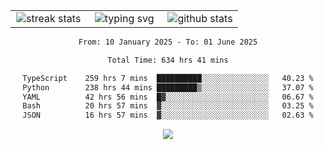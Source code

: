 <div align="center">
  <table style="border: none;" border="0" cellspacing="0" cellpadding="0">
    <tr>
      <td align="center" width="33%">
        <img src="https://github-readme-streak-stats.herokuapp.com/?user=kurtismassey&theme=tokyonight&hide_border=true" alt="streak stats" />
      </td>
      <td align="center" width="33%">
        <img src="https://readme-typing-svg.herokuapp.com/?font=Fira+Code&weight=600&size=15&duration=4000&pause=1000&color=00FF00&center=true&vCenter=true&random=false&width=150&lines=Hey%2C+I%27m+Kurtis!" alt="typing svg" />
      </td>
      <td align="center" width="33%">
        <img src="https://github-readme-stats.vercel.app/api?username=kurtismassey&show_icons=true&theme=tokyonight&hide_title=true" alt="github stats" />
      </td>
    </tr>
  </table>
</div>
<div align="center">

<!--START_SECTION:waka-->

```txt
From: 10 January 2025 - To: 01 June 2025

Total Time: 634 hrs 41 mins

TypeScript    259 hrs 7 mins  ██████████░░░░░░░░░░░░░░░   40.23 %
Python        238 hrs 44 mins █████████▒░░░░░░░░░░░░░░░   37.07 %
YAML          42 hrs 56 mins  █▓░░░░░░░░░░░░░░░░░░░░░░░   06.67 %
Bash          20 hrs 57 mins  ▓░░░░░░░░░░░░░░░░░░░░░░░░   03.25 %
JSON          16 hrs 57 mins  ▓░░░░░░░░░░░░░░░░░░░░░░░░   02.63 %
```

<!--END_SECTION:waka-->

  <img src="https://github-readme-activity-graph.vercel.app/graph?username=kurtismassey&theme=tokyo-night&hide_border=true&custom_title=Contribution%20Graph" />

</div>